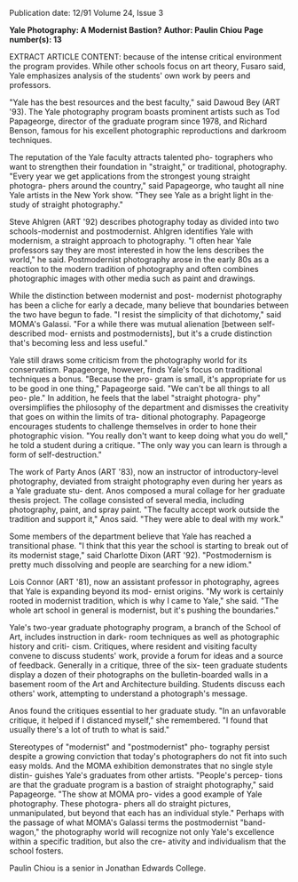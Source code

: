 Publication date: 12/91
Volume 24, Issue 3

**Yale Photography: A Modernist Bastion?**
**Author: Paulin Chiou**
**Page number(s): 13**

EXTRACT ARTICLE CONTENT:
because of the intense critical environment the program 
provides. While other schools focus on art theory, Fusaro 
said, Yale emphasizes analysis of the students' own work by 
peers and professors. 

"Yale has the best resources and the best faculty," said 
Dawoud Bey (ART '93). The Yale photography program 
boasts prominent artists such as Tod Papageorge, director of 
the graduate program since 1978, and Richard Benson, 
famous for his excellent photographic reproductions and 
darkroom techniques. 

The reputation of the Yale faculty attracts talented pho-
tographers who want to strengthen their foundation in 
"straight," or traditional, photography. "Every year we get 
applications from the strongest young straight photogra-
phers around the country," said Papageorge, who taught all 
nine Yale artists in the New York show. "They see Yale as a 
bright light in the· study of straight photography." 

Steve Ahlgren (ART '92) describes photography today 
as divided into two schools-modernist and postmodernist. 
Ahlgren identifies Yale with modernism, a straight approach 
to photography. "I often hear Yale professors say they are 
most interested in how the lens describes the world," he 
said. Postmodernist photography arose in the early 80s as a 
reaction to the modern tradition of photography and often 
combines photographic images with other media such as 
paint and drawings. 

While the distinction between modernist and post-
modernist photography has been a cliche for 
early a decade, many believe that boundaries 
between the two have begun to fade. "I resist the simplicity 
of that dichotomy," said MOMA's Galassi. "For a while 
there was mutual alienation [between self-described mod-
ernists and postmodernists], but it's a crude distinction 
that's becoming less and less useful." 

Yale still draws some criticism from the photography 
world for its conservatism. Papageorge, however, finds Yale's 
focus on traditional techniques a bonus. "Because the pro-
gram is small, it's appropriate for us to be good in one 
thing," Papageorge said. "We can't be all things to all peo-
ple." In addition, he feels that the label "straight photogra-
phy" oversimplifies the philosophy of the department and 
dismisses the creativity that goes on within the limits of tra-
ditional photography. Papageorge encourages students to 
challenge themselves in order to hone their photographic 
vision. "You really don't want to keep doing what you do 
well," he told a student during a critique. "The only way 
you can learn is through a form of self-destruction." 

The work of Party Anos (ART '83), now an instructor 
of introductory-level photography, deviated from straight 
photography even during her years as a Yale graduate stu-
dent. Anos composed a mural collage for her graduate thesis 
project. The collage consisted of several media, including 
photography, paint, and spray paint. "The faculty accept 
work outside the tradition and support it," Anos said. 
"They were able to deal with my work." 

Some members of the department believe that Yale has 
reached a transitional phase. "I think that this year the 
school is starting to break out of its modernist stage," said 
Charlotte Dixon (ART '92). "Postmodernism is pretty 
much dissolving and people are searching for a new idiom." 

Lois Connor (ART '81), now an assistant professor in 
photography, agrees that Yale is expanding beyond its mod-
ernist origins. "My work is certainly rooted in modernist 
tradition, which is why I came to Yale," she said. "The 
whole art school in general is modernist, but it's pushing the 
boundaries." 

Yale's two-year graduate photography program, a 
branch of the School of Art, includes instruction in dark-
room techniques as well as photographic history and criti-
cism. Critiques, where resident and visiting faculty convene 
to discuss students' work, provide a forum for ideas and a 
source of feedback. Generally in a critique, three of the six-
teen graduate students display a dozen of their photographs 
on the bulletin-boarded walls in a basement room of the Art 
and Architecture building. Students discuss each others' 
work, attempting to understand a photograph's message. 

Anos found the critiques essential to her graduate study. "In 
an unfavorable critique, it helped if I distanced myself," she 
remembered. "I found that usually there's a lot of truth to 
what is said." 

Stereotypes of "modernist" and "postmodernist" pho-
tography persist despite a growing conviction that today's 
photographers do not fit into such easy molds. And the 
MOMA exhibition demonstrates that no single style distin-
guishes Yale's graduates from other artists. "People's percep-
tions are that the graduate program is a bastion of straight 
photography," said Papageorge. "The show at MOMA pro-
vides a good example of Yale photography. These photogra-
phers all do straight pictures, unmanipulated, but beyond 
that each has an individual style." Perhaps with the passage 
of what MOMA's Galassi terms the postmodernist "band-
wagon," the photography world will recognize not only 
Yale's excellence within a specific tradition, but also the cre-
ativity and individualism that the school fosters. 

Paulin Chiou is a senior in Jonathan Edwards College.